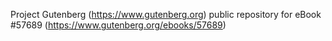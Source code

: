 Project Gutenberg (https://www.gutenberg.org) public repository for
eBook #57689 (https://www.gutenberg.org/ebooks/57689)
